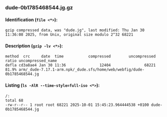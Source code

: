 ### dude-0b1785468544.jg.gz
#### Identification (`file <*>`):
```
gzip compressed data, was "dude.jg", last modified: Thu Jan 30 11:36:08 2025, from Unix, original size modulo 2^32 68221
```
#### Description (`gzip -lv <*>`):
```
method  crc     date  time           compressed        uncompressed  ratio uncompressed_name
defla cd3a8ae4 Jan 30 11:36               12404               68221  81.9% arm/_dude-7.17.1-arm.npk/_dude.sfs/home/web/webfig/dude-0b1785468544.jg
```
#### Listing (`ls -AlR --time-style=full-iso <*>`):
```
/:
total 68
-rw-r--r-- 1 root root 68221 2025-10-01 15:45:23.964444538 +0100 dude-0b1785468544.jg
```

